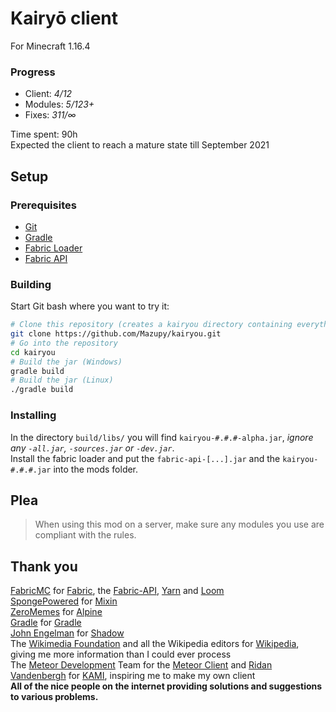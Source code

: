 # Kairyō client
For Minecraft 1.16.4

### Progress
* Client: _4/12_
* Modules: _5/123+_
* Fixes: _311/∞_

Time spent: 90h  
Expected the client to reach a mature state till September 2021

## Setup

### Prerequisites
* [Git](https://git-scm.com/downloads)
* [Gradle](https://gradle.org/releases/)
* [Fabric Loader](https://fabricmc.net/use/)
* [Fabric API](https://www.curseforge.com/minecraft/mc-mods/fabric-api)

### Building
Start Git bash where you want to try it:
```bash
# Clone this repository (creates a kairyou directory containing everything)
git clone https://github.com/Mazupy/kairyou.git
# Go into the repository
cd kairyou
# Build the jar (Windows)
gradle build
# Build the jar (Linux)
./gradle build
```
### Installing
In the directory `build/libs/` you will find `kairyou-#.#.#-alpha.jar`, _ignore any `-all.jar`, `-sources.jar` or `-dev.jar`_.  
Install the fabric loader and put the `fabric-api-[...].jar` and the `kairyou-#.#.#.jar` into the mods folder.

## **Plea**
> When using this mod on a server, make sure any modules you use are compliant with the rules.

## Thank you
[FabricMC](https://github.com/FabricMC) for [Fabric](https://github.com/FabricMC/fabric-loader), 
the [Fabric-API](https://github.com/FabricMC/fabric), 
[Yarn](https://github.com/FabricMC/yarn) and 
[Loom](https://github.com/FabricMC/fabric-loom)  
[SpongePowered](https://github.com/SpongePowered) for [Mixin](https://github.com/SpongePowered/Mixin)  
[ZeroMemes](https://github.com/ZeroMemes) for [Alpine](https://github.com/ZeroMemes/Alpine)  
[Gradle](https://gradle.org) for [Gradle](https://github.com/gradle/gradle)  
[John Engelman](https://github.com/johnrengelman) for [Shadow](https://github.com/johnrengelman/shadow)  
The [Wikimedia Foundation](https://wikimediafoundation.org) and all the Wikipedia editors for [Wikipedia](https://www.wikipedia.org), 
giving me more information than I could ever process  
The [Meteor Development](https://github.com/MeteorDevelopment) Team for the [Meteor Client](https://github.com/MeteorDevelopment/meteor-client) and 
[Ridan Vandenbergh](https://github.com/zeroeightysix) for [KAMI](https://github.com/zeroeightysix/KAMI), inspiring me to make my own client  
**All of the nice people on the internet providing solutions and suggestions to various problems.**  
